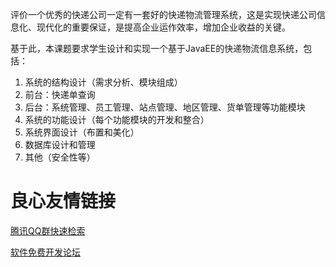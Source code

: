 评价一个优秀的快递公司一定有一套好的快递物流管理系统，这是实现快递公司信息化、现代化的重要保证，是提高企业运作效率，增加企业收益的关键。

基于此，本课题要求学生设计和实现一个基于JavaEE的快递物流信息系统，包括：
1. 系统的结构设计（需求分析、模块组成）
2. 前台：快递单查询
3. 后台：系统管理、员工管理、站点管理、地区管理、货单管理等功能模块
4. 系统的功能设计（每个功能模块的开发和整合）
5. 系统界面设计（布置和美化）
6. 数据库设计和管理
7. 其他（安全性等）



 # 良心友情链接

[腾讯QQ群快速检索](http://u.720life.cn/s/8cf73f7c)

[软件免费开发论坛](http://u.720life.cn/s/bbb01dc0)